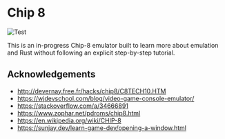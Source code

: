 # Chip 8

![Test](https://github.com/chornsby/chip-8/workflows/Test/badge.svg)

This is an in-progress Chip-8 emulator built to learn more about emulation and
Rust without following an explicit step-by-step tutorial.

## Acknowledgements

- http://devernay.free.fr/hacks/chip8/C8TECH10.HTM
- https://wjdevschool.com/blog/video-game-console-emulator/
- https://stackoverflow.com/a/34666891
- https://www.zophar.net/pdroms/chip8.html
- https://en.wikipedia.org/wiki/CHIP-8
- https://sunjay.dev/learn-game-dev/opening-a-window.html
